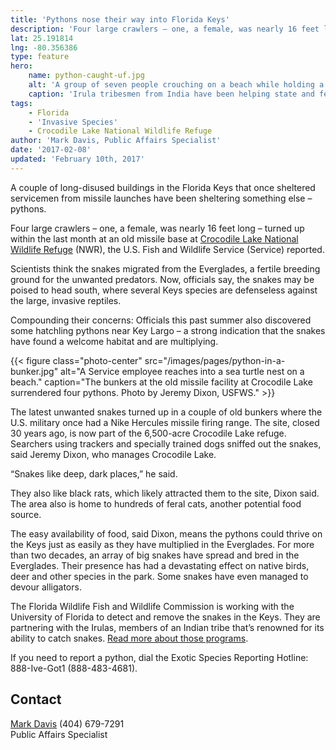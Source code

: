 ```yaml
---
title: 'Pythons nose their way into Florida Keys'
description: 'Four large crawlers – one, a female, was nearly 16 feet long – turned up within the last month at an old missile base at Crocodile Lake National Wildlife Refuge.'
lat: 25.191814
lng: -80.356386
type: feature
hero:
    name: python-caught-uf.jpg
    alt: 'A group of seven people crouching on a beach while holding a 16 foot python.'
    caption: 'Irula tribesmen from India have been helping state and federal officials in Florida capture invasive pythons. This 16-foot female turned up in a disused bunker at a closed missile site at Crocodile Lake National Wildlife Refuge. Photo by Ed Metzger, University of Florida.'
tags:
    - Florida
    - 'Invasive Species'
    - Crocodile Lake National Wildlife Refuge
author: 'Mark Davis, Public Affairs Specialist'
date: '2017-02-08'
updated: 'February 10th, 2017'
---
```


A couple of long-disused buildings in the Florida Keys that once sheltered servicemen from missile launches have been sheltering something else – pythons.

Four large crawlers – one, a female, was nearly 16 feet long – turned up within the last month at an old missile base at [Crocodile Lake National Wildlife Refuge](https://www.fws.gov/refuge/crocodile_lake/) (NWR), the U.S. Fish and Wildlife Service (Service) reported.

Scientists think the snakes migrated from the Everglades, a fertile breeding ground for the unwanted predators. Now, officials say, the snakes may be poised to head south, where several Keys species are defenseless against the large, invasive reptiles.

Compounding their concerns: Officials this past summer also discovered some hatchling pythons near Key Largo – a strong indication that the snakes have found a welcome habitat and are multiplying.

{{< figure class="photo-center" src="/images/pages/python-in-a-bunker.jpg" alt="A Service employee reaches into a sea turtle nest on a beach." caption="The bunkers at the old missile facility at Crocodile Lake surrendered four pythons. Photo by Jeremy Dixon, USFWS." >}}

The latest unwanted snakes turned up in a couple of old bunkers where the U.S. military once had a Nike Hercules missile firing range. The site, closed 30 years ago, is now part of the 6,500-acre Crocodile Lake refuge. Searchers using trackers and specially trained dogs sniffed out the snakes, said Jeremy Dixon, who manages Crocodile Lake.

“Snakes like deep, dark places,” he said.

They also like black rats, which likely attracted them to the site, Dixon said. The area also is home to hundreds of feral cats, another potential food source.

The easy availability of food, said Dixon, means the pythons could thrive on the Keys just as easily as they have multiplied in the Everglades. For more than two decades, an array of big snakes have spread and bred in the Everglades. Their presence has had a devastating effect on native birds, deer and other species in the park. Some snakes have even managed to devour alligators.

The Florida Wildlife Fish and Wildlife Commission is working with the University of Florida to detect and remove the snakes in the Keys. They are partnering with the Irulas, members of an Indian tribe that’s renowned for its ability to catch snakes. [Read more about those programs](https://content.govdelivery.com/accounts/FLFFWCC/bulletins/182564a).

If you need to report a python, dial the Exotic Species Reporting Hotline: 888-Ive-Got1 (888-483-4681).

## Contact
[Mark Davis](mailto:mark_r_davis@fws.gov?subject=Pythons%20nose%20their%20way%20into%20Florida%20Keys) (404) 679-7291  
Public Affairs Specialist
